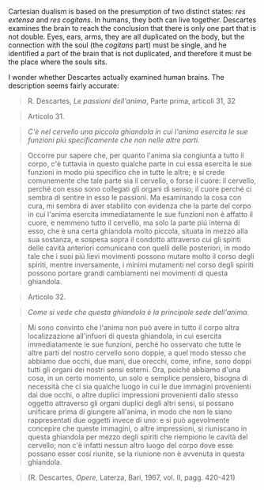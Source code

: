 Cartesian dualism is based on the presumption of two distinct states: *res extensa* and *res cogitans*. In humans, they both can live together. Descartes examines the brain to reach the conclusion that there is only one part that is not double. Eyes, ears, arms, they are all duplicated on the body, but the connection with the soul (the *cogitans* part) must be single, and he identified a part of the brain that is not duplicated, and therefore it must be the place where the souls sits. 

I wonder whether Descartes actually examined human brains. The description seems fairly accurate:

> R. Descartes, _Le passioni dell'anima_, Parte prima, articoli 31, 32
    
>    Articolo 31.

>    _C'è nel cervello una piccola ghiandola in cui l'anima esercita le sue funzioni piú specificamente che non nelle altre parti._

> Occorre pur sapere che, per quanto l'anima sia congiunta a tutto il corpo, c'è tuttavia in questo qualche parte in cui essa esercita le sue funzioni in modo piú specifico che in tutte le altre; e si crede comunemente che tale parte sia il cervello, o forse il cuore: il cervello, perché con esso sono collegati gli organi di senso; il cuore perché ci sembra di sentire in esso le passioni. Ma esaminando la cosa con cura, mi sembra di aver stabilito con evidenza che la parte del corpo in cui l'anima esercita immediatamente le sue funzioni non è affatto il cuore, e nemmeno tutto il cervello, ma solo la parte piú interna di esso, che è una certa ghiandola molto piccola, situata in mezzo alla sua sostanza, e sospesa sopra il condotto attraverso cui gli spiriti delle cavità anteriori comunicano con quelli delle posteriori, in modo tale che i suoi piú lievi movimenti possono mutare molto il corso degli spiriti, mentre inversamente, i minimi mutamenti nel corso degli spiriti possono portare grandi cambiamenti nei movimenti di questa ghiandola.

> Articolo 32.

> _Come si vede che questa ghiandola è la principale sede dell'anima._

> Mi sono convinto che l'anima non può avere in tutto il corpo altra localizzazione all'infuori di questa ghiandola, in cui esercita immediatamente le sue funzioni, perché ho osservato che tutte le altre parti del nostro cervello sono doppie, a quel modo stesso che abbiamo due occhi, due mani, due orecchi, come, infine, sono doppi tutti gli organi dei nostri sensi esterni. Ora, poiché abbiamo d'una cosa, in un certo momento, un solo e semplice pensiero, bisogna di necessità che ci sia qualche luogo in cui le due immagini provenienti dai due occhi, o altre duplici impressioni provenienti dallo stesso oggetto attraverso gli organi duplici degli altri sensi, si possano unificare prima di giungere all'anima, in modo che non le siano rappresentati due oggetti invece di uno: e si può agevolmente concepire che queste immagini, o altre impressioni, si riuniscano in questa ghiandola per mezzo degli spiriti che riempiono le cavità del cervello; non c'è infatti nessun altro luogo del corpo dove esse possano esser cosí riunite, se la riunione non è avvenuta in questa ghiandola.

> (R. Descartes, _Opere_, Laterza, Bari, 1967, vol. II, pagg. 420-421)